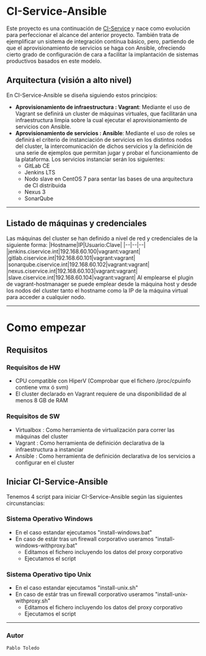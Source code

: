 # CI-Service-Ansible

Este proyecto es una continuación de [CI-Service](https://github.com/pablotoledo/CI-Service) y nace como evolución para perfeccionar el alcance del anterior proyecto. También trata de ejemplificar un sistema de integración contínua básico, pero, partiendo de que el aprovisionamiento de servicios se haga con Ansible, ofreciendo cierto grado de configuración de cara a facilitar la implantación de sistemas productivos basados en este modelo.

## Arquitectura (visión a alto nivel)
En CI-Service-Ansible se diseña siguiendo estos principios:

 - **Aprovisionamiento de infraestructura : Vagrant**: Mediante el uso de Vagrant se definirá un cluster de máquinas virtuales, que facilitarán una infraestructura limpia sobre la cual ejecutar el aprovisionamiento de servicios con Ansible.
 - **Aprovisionamiento de servicios : Ansible**: Mediante el uso de roles se definirá el criterio de instanciación de servicios en los distintos nodos del cluster, la intercomunicación de dichos servicios y la definición de una serie de ejemplos que permitan jugar y probar el funcionamiento de la plataforma. Los servicios instanciar serán los siguientes:
	 - GitLab CE
	 - Jenkins LTS
	 - Nodo slave en CentOS 7 para sentar las bases de una arquitectura de CI distribuida
	 - Nexus 3
	 - SonarQube


----------

## Listado de máquinas y credenciales
Las máquinas del cluster se han definido a nivel de red y credenciales de la siguiente forma:
|Hostname|IP|Usuario:Clave| 
|--|--|--|
|jenkins.ciservice.int|192.168.60.100|vagrant:vagrant|
|gitlab.ciservice.int|192.168.60.101|vagrant:vagrant|
|sonarqube.ciservice.int|192.168.60.102|vagrant:vagrant|
|nexus.ciservice.int|192.168.60.103|vagrant:vagrant|
|slave.ciservice.int|192.168.60.104|vagrant:vagrant|
Al emplearse el plugin de vagrant-hostmanager se puede emplear desde la máquina host y desde los nodos del cluster tanto el hostname como la IP de la máquina virtual para acceder a cualquier nodo.

----------


# Como empezar

## Requisitos

### Requisitos de HW

 - CPU compatible con HiperV (Comprobar que el fichero /proc/cpuinfo contiene vmx ó svm)
 - El cluster declarado en Vagrant requiere de una disponibilidad de al menos 8 GB de RAM

### Requisitos de SW

 - Virtualbox : Como herramienta de virtualización para correr las máquinas del cluster
 - Vagrant : Como herramienta de definición declarativa de la infraestructura a instanciar
 - Ansible : Como herramienta de definición declarativa de los servicios a configurar en el cluster

## Iniciar CI-Service-Ansible

Tenemos 4 script para iniciar CI-Service-Ansible según las siguientes circunstancias:
### Sistema Operativo Windows

 - En el caso estandar ejecutamos "install-windows.bat"
 -  En caso de estár tras un firewall corporativo useramos "install-windows-withproxy.bat"
	 - Editamos el fichero incluyendo los datos del proxy corporativo
	 - Ejecutamos el script

### Sistema Operativo tipo Unix

 - En el caso estandar ejecutamos "install-unix.sh"
 -  En caso de estár tras un firewall corporativo useramos "install-unix-withproxy.sh"
	 - Editamos el fichero incluyendo los datos del proxy corporativo
	 - Ejecutamos el script


----------

### Autor
    Pablo Toledo